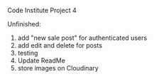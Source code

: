 Code Institute Project 4

Unfinished:
1. add "new sale post" for authenticated users
2. add edit and delete for posts
3. testing
4. Update ReadMe
5. store images on Cloudinary
